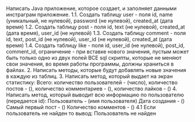 Написать Java приложение, которое создает, и заполняет данными инстраграм приложение.
1.1. Создать таблицу user - поля id, name (уникальный, не нулевой), password (не нулевой), created_at (дата время)
1.2. Создать таблицу post - поля id, text (не нулевой), created_at (дата время), user_id (не нулевой)
1.3. Создать таблицу comment - поля id, text, post_id (не нулевой), user_id (не нулевой), created_at (дата время)
1.4. Создать таблицу like - поля id, user_id (не нулевой), post_id, comment_id,
ограничение - при вставке нового значения, пустым может быть только одно из двух полей
ВСЕ sql скрипты, которые не меняют свои значения, во время работы программы, должны храниться в файлах.
2. Написать методы, которые будут добавлять новые значения в каждую из таблиц.
3. Написать метод, который выдает на экран статистику:
   Всего: количество пользователей - (число),  количество постов - (), количество комментариев - (),
   количество лайков  - ()
4. Написать метод, который выводит всю информацию по пользователю (передается id):
   Пользователь - (имя пользователя)
   Дата создания - ()
   Самый первый пост - ()
   Количество комментов - ()
   4.1 Если пользователь не найден то вывод:
   Пользователь не найден